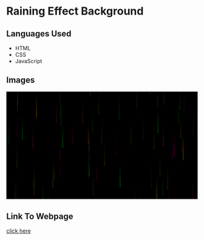 <h1>Raining Effect Background</h1>
<h2>Languages Used</h2>
<ul>
  <li>HTML</li>
  <li>CSS</li>
  <li>JavaScript</li>
</ul>
<h2>Images</h2>
<img src="images/Screenshot (248).png" />
<h2>Link To Webpage</h2>
<a href="">click here</a>

